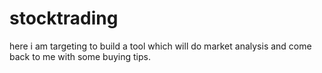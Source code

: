 # stocktrading
here i am targeting to build a tool which will do market analysis and come back to me with some buying tips. 
